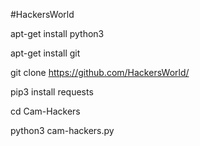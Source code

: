#HackersWorld

apt-get install python3

apt-get install git

git clone https://github.com/HackersWorld/

pip3 install requests

cd Cam-Hackers

python3 cam-hackers.py

